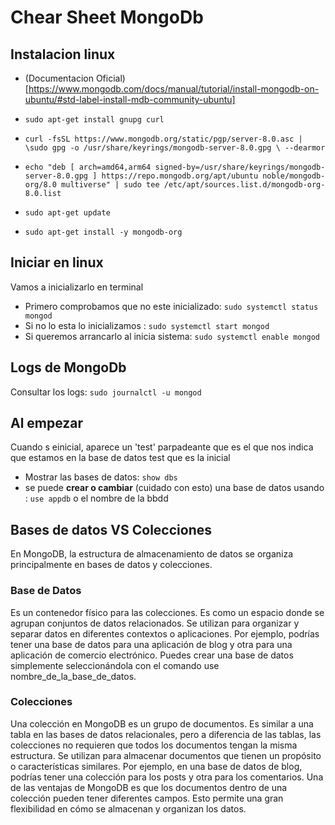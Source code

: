 # Chear Sheet MongoDb

## Instalacion linux
- (Documentacion Oficial) [https://www.mongodb.com/docs/manual/tutorial/install-mongodb-on-ubuntu/#std-label-install-mdb-community-ubuntu]

- `sudo apt-get install gnupg curl`
- `curl -fsSL https://www.mongodb.org/static/pgp/server-8.0.asc | \sudo gpg -o /usr/share/keyrings/mongodb-server-8.0.gpg \ --dearmor`
- `echo "deb [ arch=amd64,arm64 signed-by=/usr/share/keyrings/mongodb-server-8.0.gpg ] https://repo.mongodb.org/apt/ubuntu noble/mongodb-org/8.0 multiverse" | sudo tee /etc/apt/sources.list.d/mongodb-org-8.0.list`
- `sudo apt-get update`
- `sudo apt-get install -y mongodb-org`

## Iniciar en linux
Vamos a inicializarlo en terminal
- Primero comprobamos que no este inicializado: `sudo systemctl status mongod`
- Si no lo esta lo inicializamos : `sudo systemctl start mongod`
- Si queremos arrancarlo al inicia sistema: `sudo systemctl enable mongod`

## Logs de MongoDb
Consultar los logs: `sudo journalctl -u mongod`

## Al empezar 
Cuando s einicial, aparece un 'test' parpadeante que es el que nos indica que estamos en la base de datos test que es la inicial
- Mostrar las bases de datos: `show dbs`
- se puede **crear o cambiar** (cuidado con esto) una base de datos usando : `use appdb` o el nombre de la bbdd

## Bases de datos VS Colecciones
En MongoDB, la estructura de almacenamiento de datos se organiza principalmente en bases de datos y colecciones.
### Base de Datos
Es un contenedor físico para las colecciones. Es como un espacio donde se agrupan conjuntos de datos relacionados. Se utilizan para organizar y separar datos en diferentes contextos o aplicaciones. Por ejemplo, podrías tener una base de datos para una aplicación de blog y otra para una aplicación de comercio electrónico. Puedes crear una base de datos simplemente seleccionándola con el comando use nombre_de_la_base_de_datos.

### Colecciones
Una colección en MongoDB es un grupo de documentos. Es similar a una tabla en las bases de datos relacionales, pero a diferencia de las tablas, las colecciones no requieren que todos los documentos tengan la misma estructura. Se utilizan para almacenar documentos que tienen un propósito o características similares. Por ejemplo, en una base de datos de blog, podrías tener una colección para los posts y otra para los comentarios. Una de las ventajas de MongoDB es que los documentos dentro de una colección pueden tener diferentes campos. Esto permite una gran flexibilidad en cómo se almacenan y organizan los datos.
